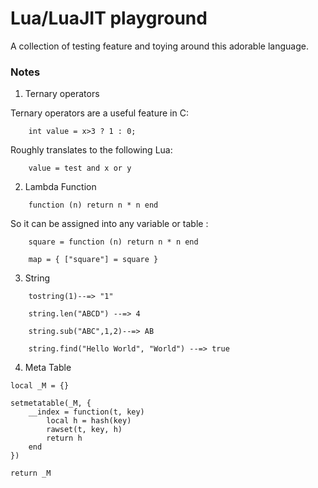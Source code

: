 # Lua/LuaJIT playground
A collection of testing feature and toying around this adorable language.

### Notes

1. Ternary operators

Ternary operators are a useful feature in C:
```
    int value = x>3 ? 1 : 0;
```
Roughly translates to the following Lua:
```
    value = test and x or y
```

2. Lambda Function 
```
    function (n) return n * n end
```
So it can be assigned into any variable or table :
```
    square = function (n) return n * n end
    
    map = { ["square"] = square }
```

3. String 

```
    tostring(1)--=> "1"
    
    string.len("ABCD") --=> 4
    
    string.sub("ABC",1,2)--=> AB
    
    string.find("Hello World", "World") --=> true
```

4. Meta Table 

```
local _M = {}

setmetatable(_M, {
	__index = function(t, key)
		local h = hash(key)
		rawset(t, key, h)
		return h
	end
})

return _M
```
